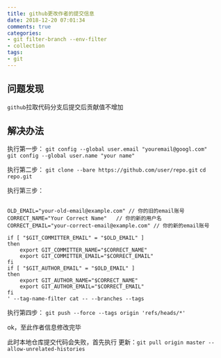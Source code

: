 ```yaml
---
title: github更改作者的提交信息
date: 2018-12-20 07:01:34 
comments: true  
categories:  
- git filter-branch --env-filter
- collection
tags:
- git  
---
```


## 问题发现
`github`拉取代码分支后提交后贡献值不增加


## 解决办法
执行第一步：
`git config --global user.email "youremail@googl.com" `  
`git config --global user.name "your name"`

执行第二步：
`git clone --bare https://github.com/user/repo.git`
`cd repo.git`

执行第三步：

```git filter-branch --env-filter '

OLD_EMAIL="your-old-email@example.com" // 你的旧的email账号
CORRECT_NAME="Your Correct Name"   // 你的新的用户名
CORRECT_EMAIL="your-correct-email@example.com" // 你的新的email账号

if [ "$GIT_COMMITTER_EMAIL" = "$OLD_EMAIL" ]
then
    export GIT_COMMITTER_NAME="$CORRECT_NAME"
    export GIT_COMMITTER_EMAIL="$CORRECT_EMAIL"
fi
if [ "$GIT_AUTHOR_EMAIL" = "$OLD_EMAIL" ]
then
    export GIT_AUTHOR_NAME="$CORRECT_NAME"
    export GIT_AUTHOR_EMAIL="$CORRECT_EMAIL"
fi
' --tag-name-filter cat -- --branches --tags
```

执行第四步：
`git push --force --tags origin 'refs/heads/*'`

ok，至此作者信息修改完毕


此时本地仓库提交代码会失败，首先执行 更新：`git pull origin master --allow-unrelated-histories`